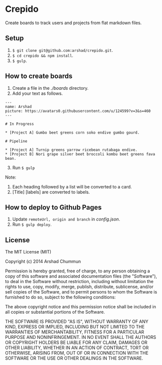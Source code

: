 # Crepido
Create boards to track users and projects from flat markdown files.

## Setup

1. `$ git clone git@github.com:arshad/crepido.git`.
2. `$ cd crepido && npm install`.
3. `$ gulp`.

## How to create boards

1. Create a file in the *./boards* directory.
2. Add your text as follows.

```
---
name: Arshad
picture: https://avatars0.githubusercontent.com/u/124599?v=3&s=460
---

# In Progress

* [Project A] Gumbo beet greens corn soko endive gumbo gourd.

# Pipeline

* [Project A] Turnip greens yarrow ricebean rutabaga endive.
* [Project B] Nori grape silver beet broccoli kombu beet greens fava bean.
```

3. Run `$ gulp`

Note:

1. Each heading followed by a list will be converted to a card.
2. [Title] [labels] are converted to labels.

## How to deploy to Github Pages

1. Update `remoteUrl, origin and branch` in *config.json*.
2. Run `$ gulp deploy`.

License
--------------

The MIT License (MIT)

Copyright (c) 2014 Arshad Chummun

Permission is hereby granted, free of charge, to any person obtaining a copy
of this software and associated documentation files (the "Software"), to deal
in the Software without restriction, including without limitation the rights
to use, copy, modify, merge, publish, distribute, sublicense, and/or sell
copies of the Software, and to permit persons to whom the Software is
furnished to do so, subject to the following conditions:

The above copyright notice and this permission notice shall be included in all
copies or substantial portions of the Software.

THE SOFTWARE IS PROVIDED "AS IS", WITHOUT WARRANTY OF ANY KIND, EXPRESS OR
IMPLIED, INCLUDING BUT NOT LIMITED TO THE WARRANTIES OF MERCHANTABILITY,
FITNESS FOR A PARTICULAR PURPOSE AND NONINFRINGEMENT. IN NO EVENT SHALL THE
AUTHORS OR COPYRIGHT HOLDERS BE LIABLE FOR ANY CLAIM, DAMAGES OR OTHER
LIABILITY, WHETHER IN AN ACTION OF CONTRACT, TORT OR OTHERWISE, ARISING FROM,
OUT OF OR IN CONNECTION WITH THE SOFTWARE OR THE USE OR OTHER DEALINGS IN THE
SOFTWARE.

